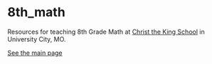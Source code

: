 # 8th_math
Resources for teaching 8th Grade Math at [Christ the King School](http://www.ctkstl.com/school.html) in University City, MO.

[See the main page](https://ctkstl.github.io/8th_math/)
